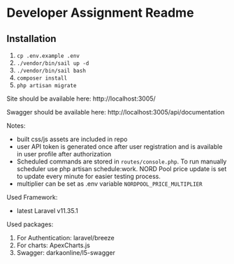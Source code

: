 # Developer Assignment Readme

## Installation
1. `cp .env.example .env`
2. `./vendor/bin/sail up -d`
3. `./vendor/bin/sail bash`
4. `composer install`
5. `php artisan migrate`


Site should be available here: http://localhost:3005/

Swagger should be available here: http://localhost:3005/api/documentation

Notes:
- built css/js assets are included in repo
- user API token is generated once after user registration and is available in user profile after authorization
- Scheduled commands are stored in `routes/console.php`. To run manually scheduler use php artisan schedule:work. NORD Pool price update is set to update every minute for easier testing process.
- multiplier can be set as .env variable `NORDPOOL_PRICE_MULTIPLIER`

Used Framework:
- latest Laravel v11.35.1

Used packages:
1. For Authentication: laravel/breeze
2. For charts: ApexCharts.js
3. Swagger: darkaonline/l5-swagger

